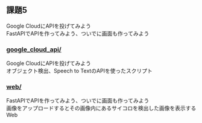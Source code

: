 ## 課題5
Google CloudにAPIを投げてみよう  
FastAPIでAPIを作ってみよう、ついでに画面も作ってみよう  

### [google_cloud_api/](./google_cloud_api/)
Google CloudにAPIを投げてみよう  
オブジェクト検出、Speech to TextのAPIを使ったスクリプト


### [web/](./web/)
FastAPIでAPIを作ってみよう、ついでに画面も作ってみよう  
画像をアップロードするとその画像内にあるサイコロを検出した画像を表示するWeb
